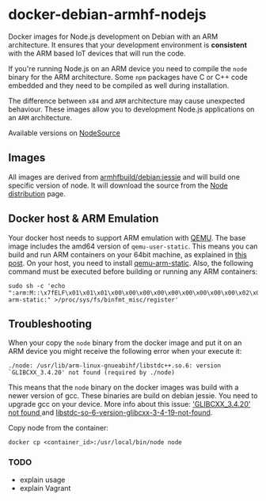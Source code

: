 # docker-debian-armhf-nodejs
Docker images for Node.js development on Debian with an ARM architecture. It ensures that your development 
environment is **consistent** with the ARM based IoT devices that will run the code.

If you're running Node.js on an ARM device you need to compile the `node` binary for the ARM architecture. Some
 `npm` packages have C or C++ code embedded and they need to be compiled as well during installation. 
 
The difference between `x84` and `ARM` architecture may cause unexpected behaviour. These images allow you to 
development Node.js applications on an `ARM` architecture.

Available versions on [NodeSource](https://github.com/nodesource/distributions/tree/master/deb)

## Images
All images are derived from [armhfbuild/debian:jessie](https://hub.docker.com/r/armhfbuild/debian/) and will build one
specific version of node. It will download the source from the [Node distribution](https://nodejs.org/dist/) page.

## Docker host & ARM Emulation
Your docker host needs to support ARM emulation with [QEMU](http://wiki.qemu.org/Main_Page). The base image includes 
the amd64 version of `qemu-user-static`. This means you can build and run ARM containers on your 64bit machine, as 
explained in [this post](https://groups.google.com/forum/#!msg/coreos-dev/YC-G_rVFnI4/ncS5bjxYWdc). On your host, you 
need to install [qemu-arm-static](https://wiki.debian.org/QemuUserEmulation). Also, the following command must be 
executed before building or running any ARM containers:

```
sudo sh -c 'echo ":arm:M::\x7fELF\x01\x01\x01\x00\x00\x00\x00\x00\x00\x00\x00\x00\x02\x00\x28\x00:\xff\xff\xff\xff\xff\xff\xff\x00\xff\xff\xff\xff\xff\xff\xff\xff\xfe\xff\xff\xff:/usr/bin/qemu-arm-static:" >/proc/sys/fs/binfmt_misc/register'
```

## Troubleshooting
When your copy the `node` binary from the docker image and put it on an ARM device you might receive the following 
error when your execute it:

```
./node: /usr/lib/arm-linux-gnueabihf/libstdc++.so.6: version `GLIBCXX_3.4.20' not found (required by ./node)
```

This means that the `node` binary on the docker images was build with a newer version of gcc. These binaries are build
 on debian jessie. You need to upgrade gcc on your device. More info about this issue: 
['GLIBCXX_3.4.20' not found ](http://askubuntu.com/questions/575505/glibcxx-3-4-20-not-found-how-to-fix-this-error) 
and [libstdc-so-6-version-glibcxx-3-4-19-not-found](http://askubuntu.com/questions/306467/usr-lib-i386-linux-gnu-libstdc-so-6-version-glibcxx-3-4-19-not-found/306477#306477).

Copy node from the container:
``` 
docker cp <container_id>:/usr/local/bin/node node
```

### TODO
* explain usage
* explain Vagrant
